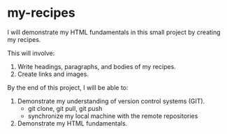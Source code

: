 # my-recipes

I will demonstrate my HTML fundamentals in this small project by creating my recipes.

This will involve:
1. Write headings, paragraphs, and bodies of my recipes.
2. Create links and images.

By the end of this project, I will be able to:
1. Demonstrate my understanding of version control systems (GIT).
   - git clone, git pull, git push
   - synchronize my local machine with the remote repositories 
2. Demonstrate my HTML fundamentals.
   
